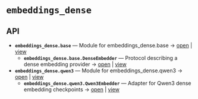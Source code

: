 # `embeddings_dense`

<!-- START doctoc generated TOC please keep comment here to allow auto update -->
<!-- END doctoc generated TOC please keep comment here to allow auto update -->

## API
- **`embeddings_dense.base`** — Module for embeddings_dense.base → [open](vscode://file//home/paul/kgfoundry/src/embeddings_dense/base.py:1:1) | [view](base.py#L1)
  - **`embeddings_dense.base.DenseEmbedder`** — Protocol describing a dense embedding provider → [open](vscode://file//home/paul/kgfoundry/src/embeddings_dense/base.py:15:1) | [view](base.py#L15-L23)
- **`embeddings_dense.qwen3`** — Module for embeddings_dense.qwen3 → [open](vscode://file//home/paul/kgfoundry/src/embeddings_dense/qwen3.py:1:1) | [view](qwen3.py#L1)
  - **`embeddings_dense.qwen3.Qwen3Embedder`** — Adapter for Qwen3 dense embedding checkpoints → [open](vscode://file//home/paul/kgfoundry/src/embeddings_dense/qwen3.py:8:1) | [view](qwen3.py#L8-L11)
